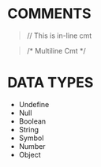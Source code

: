# COMMENTS

>// This is in-line cmt

>/* Multiline Cmt */


#
#


# DATA TYPES

- Undefine
- Null
- Boolean
- String
- Symbol
- Number
- Object










